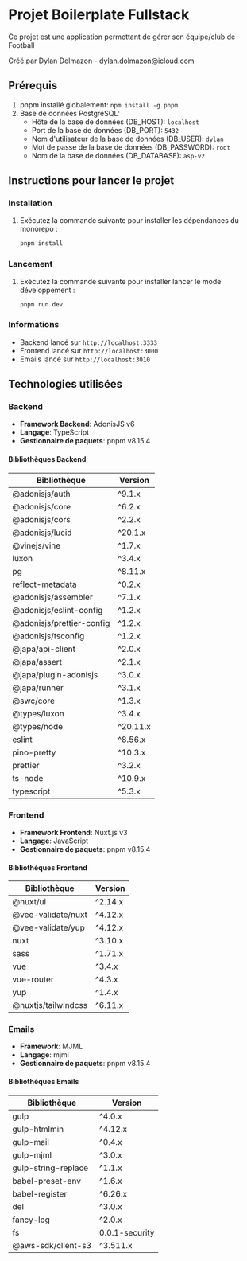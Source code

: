 # Projet Boilerplate Fullstack

Ce projet est une application permettant de gérer son équipe/club de Football

Créé par Dylan Dolmazon - [dylan.dolmazon@icloud.com](mailto:dylan.dolmazon@icloud.com)

## Prérequis

1.  pnpm installé globalement: `npm install -g pnpm`
2.  Base de données PostgreSQL:
    - Hôte de la base de données (DB_HOST): `localhost`
    - Port de la base de données (DB_PORT): `5432`
    - Nom d'utilisateur de la base de données (DB_USER): `dylan`
    - Mot de passe de la base de données (DB_PASSWORD): `root`
    - Nom de la base de données (DB_DATABASE): `asp-v2`

## Instructions pour lancer le projet

### Installation

1. Exécutez la commande suivante pour installer les dépendances du monorepo :

   ```bash
   pnpm install
   ```

### Lancement

1. Exécutez la commande suivante pour installer lancer le mode développement :

   ```bash
   pnpm run dev
   ```

### Informations

- Backend lancé sur `http://localhost:3333`
- Frontend lancé sur `http://localhost:3000`
- Emails lancé sur `http://localhost:3010`

## Technologies utilisées

### Backend

- **Framework Backend**: AdonisJS v6
- **Langage**: TypeScript
- **Gestionnaire de paquets**: pnpm v8.15.4

#### Bibliothèques Backend

| Bibliothèque              | Version  |
| ------------------------- | -------- |
| @adonisjs/auth            | ^9.1.x   |
| @adonisjs/core            | ^6.2.x   |
| @adonisjs/cors            | ^2.2.x   |
| @adonisjs/lucid           | ^20.1.x  |
| @vinejs/vine              | ^1.7.x   |
| luxon                     | ^3.4.x   |
| pg                        | ^8.11.x  |
| reflect-metadata          | ^0.2.x   |
| @adonisjs/assembler       | ^7.1.x   |
| @adonisjs/eslint-config   | ^1.2.x   |
| @adonisjs/prettier-config | ^1.2.x   |
| @adonisjs/tsconfig        | ^1.2.x   |
| @japa/api-client          | ^2.0.x   |
| @japa/assert              | ^2.1.x   |
| @japa/plugin-adonisjs     | ^3.0.x   |
| @japa/runner              | ^3.1.x   |
| @swc/core                 | ^1.3.x   |
| @types/luxon              | ^3.4.x   |
| @types/node               | ^20.11.x |
| eslint                    | ^8.56.x  |
| pino-pretty               | ^10.3.x  |
| prettier                  | ^3.2.x   |
| ts-node                   | ^10.9.x  |
| typescript                | ^5.3.x   |

### Frontend

- **Framework Frontend**: Nuxt.js v3
- **Langage**: JavaScript
- **Gestionnaire de paquets**: pnpm v8.15.4

#### Bibliothèques Frontend

| Bibliothèque        | Version |
| ------------------- | ------- |
| @nuxt/ui            | ^2.14.x |
| @vee-validate/nuxt  | ^4.12.x |
| @vee-validate/yup   | ^4.12.x |
| nuxt                | ^3.10.x |
| sass                | ^1.71.x |
| vue                 | ^3.4.x  |
| vue-router          | ^4.3.x  |
| yup                 | ^1.4.x  |
| @nuxtjs/tailwindcss | ^6.11.x |

### Emails

- **Framework**: MJML
- **Langage**: mjml
- **Gestionnaire de paquets**: pnpm v8.15.4

#### Bibliothèques Emails

| Bibliothèque        | Version        |
| ------------------- | -------------- |
| gulp                | ^4.0.x         |
| gulp-htmlmin        | ^4.12.x        |
| gulp-mail           | ^0.4.x         |
| gulp-mjml           | ^3.0.x         |
| gulp-string-replace | ^1.1.x         |
| babel-preset-env    | ^1.6.x         |
| babel-register      | ^6.26.x        |
| del                 | ^3.0.x         |
| fancy-log           | ^2.0.x         |
| fs                  | 0.0.1-security |
| @aws-sdk/client-s3  | ^3.511.x       |
